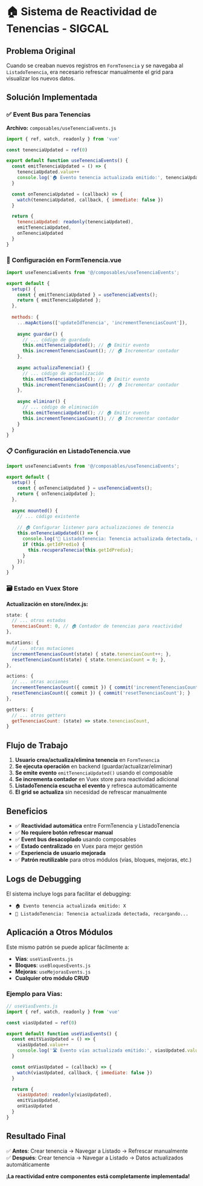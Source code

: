 # 🏠 Sistema de Reactividad de Tenencias - SIGCAL

## Problema Original
Cuando se creaban nuevos registros en `FormTenencia` y se navegaba al `ListadoTenencia`, era necesario refrescar manualmente el grid para visualizar los nuevos datos.

## Solución Implementada

### ✅ Event Bus para Tenencias

**Archivo:** `composables/useTenenciaEvents.js`

```javascript
import { ref, watch, readonly } from 'vue'

const tenenciaUpdated = ref(0)

export default function useTenenciaEvents() {
  const emitTenenciaUpdated = () => {
    tenenciaUpdated.value++
    console.log('🏠 Evento tenencia actualizada emitido:', tenenciaUpdated.value)
  }

  const onTenenciaUpdated = (callback) => {
    watch(tenenciaUpdated, callback, { immediate: false })
  }

  return {
    tenenciaUpdated: readonly(tenenciaUpdated),
    emitTenenciaUpdated,
    onTenenciaUpdated
  }
}
```

### 📝 Configuración en FormTenencia.vue

```javascript
import useTenenciaEvents from '@/composables/useTenenciaEvents';

export default {
  setup() {
    const { emitTenenciaUpdated } = useTenenciaEvents();
    return { emitTenenciaUpdated };
  },
  
  methods: {
    ...mapActions(['updateIdTenencia', 'incrementTenenciasCount']),
    
    async guardar() {
      // ... código de guardado
      this.emitTenenciaUpdated(); // 🏠 Emitir evento
      this.incrementTenenciasCount(); // 🏠 Incrementar contador
    },
    
    async actualizaTenencia() {
      // ... código de actualización
      this.emitTenenciaUpdated(); // 🏠 Emitir evento
      this.incrementTenenciasCount(); // 🏠 Incrementar contador
    },
    
    async eliminar() {
      // ... código de eliminación
      this.emitTenenciaUpdated(); // 🏠 Emitir evento
      this.incrementTenenciasCount(); // 🏠 Incrementar contador
    }
  }
}
```

### 📋 Configuración en ListadoTenencia.vue

```javascript
import useTenenciaEvents from '@/composables/useTenenciaEvents';

export default {
  setup() {
    const { onTenenciaUpdated } = useTenenciaEvents();
    return { onTenenciaUpdated };
  },
  
  async mounted() {
    // ... código existente
    
    // 🏠 Configurar listener para actualizaciones de tenencia
    this.onTenenciaUpdated(() => {
      console.log('🔄 ListadoTenencia: Tenencia actualizada detectada, recargando...');
      if (this.getIdPredio) {
        this.recuperaTenecia(this.getIdPredio);
      }
    });
  }
}
```

### 🗃️ Estado en Vuex Store

**Actualización en store/index.js:**

```javascript
state: {
  // ... otros estados
  tenenciasCount: 0, // 🏠 Contador de tenencias para reactividad
},

mutations: {
  // ... otras mutaciones
  incrementTenenciasCount(state) { state.tenenciasCount++; },
  resetTenenciasCount(state) { state.tenenciasCount = 0; },
},

actions: {
  // ... otras acciones
  incrementTenenciasCount({ commit }) { commit('incrementTenenciasCount'); },
  resetTenenciasCount({ commit }) { commit('resetTenenciasCount'); }
},

getters: {
  // ... otros getters
  getTenenciasCount: (state) => state.tenenciasCount,
}
```

## Flujo de Trabajo

1. **Usuario crea/actualiza/elimina tenencia** en `FormTenencia`
2. **Se ejecuta operación** en backend (guardar/actualizar/eliminar)
3. **Se emite evento** `emitTenenciaUpdated()` usando el composable
4. **Se incrementa contador** en Vuex store para reactividad adicional
5. **ListadoTenencia escucha el evento** y refresca automáticamente
6. **El grid se actualiza** sin necesidad de refrescar manualmente

## Beneficios

- ✅ **Reactividad automática** entre FormTenencia y ListadoTenencia
- ✅ **No requiere botón refrescar manual**
- ✅ **Event bus desacoplado** usando composables
- ✅ **Estado centralizado** en Vuex para mejor gestión
- ✅ **Experiencia de usuario mejorada**
- ✅ **Patrón reutilizable** para otros módulos (vías, bloques, mejoras, etc.)

## Logs de Debugging

El sistema incluye logs para facilitar el debugging:
- `🏠 Evento tenencia actualizada emitido: X`
- `🔄 ListadoTenencia: Tenencia actualizada detectada, recargando...`

## Aplicación a Otros Módulos

Este mismo patrón se puede aplicar fácilmente a:
- **Vías**: `useViasEvents.js`
- **Bloques**: `useBloquesEvents.js`
- **Mejoras**: `useMejorasEvents.js`
- **Cualquier otro módulo CRUD**

### Ejemplo para Vías:

```javascript
// useViasEvents.js
import { ref, watch, readonly } from 'vue'

const viasUpdated = ref(0)

export default function useViasEvents() {
  const emitViasUpdated = () => {
    viasUpdated.value++
    console.log('🛣️ Evento vías actualizada emitido:', viasUpdated.value)
  }

  const onViasUpdated = (callback) => {
    watch(viasUpdated, callback, { immediate: false })
  }

  return {
    viasUpdated: readonly(viasUpdated),
    emitViasUpdated,
    onViasUpdated
  }
}
```

## Resultado Final

✅ **Antes**: Crear tenencia → Navegar a Listado → Refrescar manualmente  
✅ **Después**: Crear tenencia → Navegar a Listado → Datos actualizados automáticamente

¡**La reactividad entre componentes está completamente implementada!**
